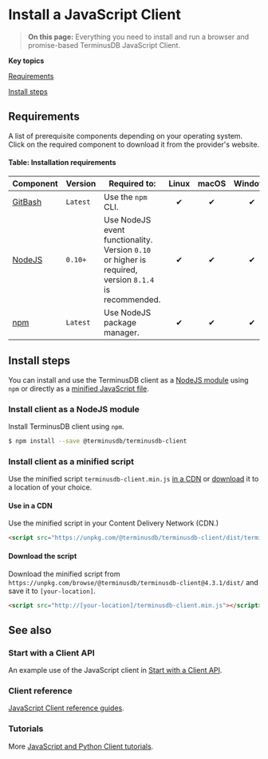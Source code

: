 # Install a JavaScript Client

> **On this page:** Everything you need to install and run a browser and promise-based TerminusDB JavaScript Client.

**Key topics**

[Requirements](install-javascript-client.md#requirements)

[Install steps](install-javascript-client.md#install-steps)

## Requirements

A list of prerequisite components depending on your operating system. Click on the required component to download it from the provider's website.

#### Table: Installation requirements

| Component                                     | Version  | Required to:                                                                                          | Linux | macOS | Windows |
| --------------------------------------------- | -------- | ----------------------------------------------------------------------------------------------------- | :---: | :---: | :-----: |
| [GitBash](https://git-scm.com/downloads)      | `Latest` | Use the `npm` CLI.                                                                                    |   ✔   |   ✔   |    ✔    |
| [NodeJS](https://nodejs.org/en/)              | `0.10+`  | Use NodeJS event functionality. Version `0.10` or higher is required, version `8.1.4` is recommended. |   ✔   |   ✔   |    ✔    |
| [npm](https://www.npmjs.com/package/download) | `Latest` | Use NodeJS package manager.                                                                           |   ✔   |   ✔   |    ✔    |

## Install steps

You can install and use the TerminusDB client as a [NodeJS module](install-javascript-client.md#install-client-as-a-nodejs-module) using `npm` or directly as a [minified JavaScript file](install-javascript-client.md#install-client-as-a-minified-script).

### Install client as a NodeJS module

Install TerminusDB client using `npm`.

```bash
$ npm install --save @terminusdb/terminusdb-client
```

### Install client as a minified script

Use the minified script `terminusdb-client.min.js` [in a CDN](install-javascript-client.md#use-in-a-cdn) or [download](install-javascript-client.md#download) it to a location of your choice.

#### Use in a CDN

Use the minified script in your Content Delivery Network (CDN.)

```html
<script src="https://unpkg.com/@terminusdb/terminusdb-client/dist/terminusdb-client.min.js"></script>
```

#### Download the script

Download the minified script from `https://unpkg.com/browse/@terminusdb/terminusdb-client@4.3.1/dist/` and save it to `[your-location]`.

```html
<script src="http://[your-location]/terminusdb-client.min.js"></script>
```

## See also

### Start with a Client API

An example use of the JavaScript client in [Start with a Client API](../quick-start/start-with-client.md).

### Client reference

[JavaScript Client reference guides](../../terminusx-db/reference-guides/client.md).

### Tutorials

More [JavaScript and Python Client tutorials](../../terminusx-db/tutorials/javascript-and-python-tutorials.md).
